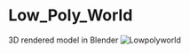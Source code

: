# Low_Poly_World
3D rendered model in Blender
![Lowpolyworld](https://user-images.githubusercontent.com/56038652/188944189-ce43193d-9667-4c0d-88a3-fd0b88ef8325.png)
